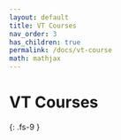```yaml
---
layout: default
title: VT Courses
nav_order: 3
has_children: true
permalink: /docs/vt-course
math: mathjax
---
```


# VT Courses
{: .fs-9 }

<!-- To make it as easy as possible to write documentation in plain Markdown, most UI components are styled using default Markdown elements with few additional CSS classes needed.
{: .fs-6 .fw-300 } -->